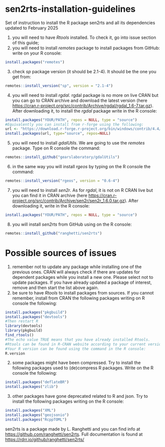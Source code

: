 # sen2rts-installation-guidelines
Set of instruction to install the R package sen2rts and all its dependencies updated to February 2025
1) you will need to have *Rtools* installed. To check it, go into issue section of this guide; 
2) you will need to install *remotes* package to install packages from GitHub: write on your R console:
```r
install.packages("remotes")
```
3) check *sp* package version (it should be 2.1-4). It should be the one you get from:
```r
remotes::install_version("sp", version = "2.1-4")
```
4) you will need to install *rgdal*. rgdal package is no more on live CRAN but you can go to CRAN archive and download the latest version (here https://cran.r-project.org/src/contrib/Archive/rgdal/rgdal_1.6-7.tar.gz). After downloading it, to install the *rgdal* package write in the R console: 
```r
install.packages("YOUR/PATH", repos = NULL, type = "source")
#Equivalently you can install from r-forge using the following:
url <- "https://download.r-forge.r-project.org/bin/windows/contrib/4.4/rgdal_1.6-7.zip"
install.packages(url, type="source", repos=NULL)
```
5) you will need to install *gdalUtils*. We are going to use the *remotes* package. Type on R console the command: 
```r
remotes::install_github("gearslaboratory/gdalUtils")
```
6) in the same way you will install *rgeos* by typing on the R console the command: 
```r
remotes::install_version("rgeos", version = "0.6-4")
```
7) you will need to install *sen2r*. As for *rgdal*, it is not on R CRAN live but you can find it in CRAN archive (here https://cran.r-project.org/src/contrib/Archive/sen2r/sen2r_1.6.0.tar.gz). After downloading it, write in the R console:
```r
install.packages("YOUR/PATH", repos = NULL, type = "source")
```
8) you will install *sen2rts* from GitHub using on the R console:
```r
remotes::install_github("ranghetti/sen2rts")
```

# Possible sources of issues
1) remember not to update any package while installing one of the previous ones. CRAN will always check if there are updates for dependent packages while you install a new one. Please select not to update packages. If you have already updated a package of interest, remove and then start the list above again. 
2) be sure to have *Rtools* to install packages from sources. If you cannot remember, install from CRAN the following packages writing on R console the following:
```r
install.packages("pkgbuild")
install.packages("devtools")
#Then restart R
library(devtools)
library(pkgbuild)
find_rtools()
#The echo value TRUE means that you have already installed Rtools.
#Rtools can be found in R-CRAN website according to your current version of R.
#Your R version can be found using the command in the R console:
R.version
```
2) some packages might have been compressed. Try to install the following packages used to (de)compress R packages. Write on the R console the following:
```r
install.packages("deflateBR")
install.packages("zlib")
```
3) other packages have gone deprecated related to R and json. Try to install the following packages writing on the R console:
```r
install.packages("XML")
install.packages("geojsonio")
install.packages("RcppTOML")
```

sen2rts is a package made by L. Ranghetti and you can find info at https://github.com/ranghetti/sen2rts. Full documentation is found at https://rdrr.io/github/ranghetti/sen2rts/
